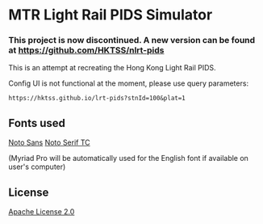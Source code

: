 # MTR Light Rail PIDS Simulator
### This project is now discontinued. A new version can be found at https://github.com/HKTSS/nlrt-pids

This is an attempt at recreating the Hong Kong Light Rail PIDS.

Config UI is not functional at the moment, please use query parameters:

`https://hktss.github.io/lrt-pids?stnId=100&plat=1`

## Fonts used
[Noto Sans](https://fonts.google.com/noto/specimen/Noto+Sans?query=Noto+Sans)
[Noto Serif TC](https://fonts.google.com/noto/specimen/Noto+Serif+TC)

(Myriad Pro will be automatically used for the English font if available on user's computer)

## License
[Apache License 2.0](https://www.apache.org/licenses/LICENSE-2.0)
